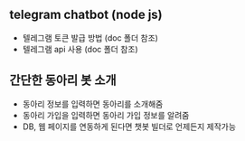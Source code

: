 ## telegram chatbot (node js)

- 텔레그램 토큰 발급 방법 (doc 폴더 참조)
- 텔레그램 api 사용 (doc 폴더 참조)

## 간단한 동아리 봇 소개
- 동아리 정보를 입력하면 동아리를 소개해줌
- 동아리 가입을 입력하면 동아리 가입 정보를 알려줌
- DB, 웹 페이지를 연동하게 된다면 챗봇 빌더로 언제든지 제작가능 




